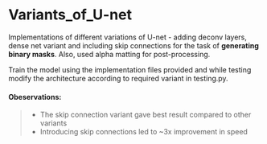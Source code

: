 # Variants_of_U-net
Implementations of different variations of U-net - adding deconv layers, dense net variant and including skip connections for the task of **generating binary masks**. Also, used alpha matting for post-processing.

Train the model using the implementation files provided and while testing modify the architecture according to required variant in testing.py.

#### Obeservations:
> - The skip connection variant gave best result compared to other variants
> - Introducing skip connections led to ~3x improvement in speed 
